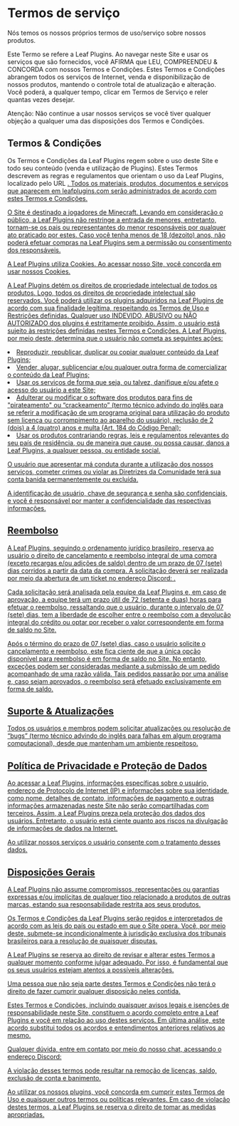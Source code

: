 # Termos de serviço

Nós temos os nossos próprios termos de uso/serviço sobre nossos produtos.

<p>
    Este Termo se refere a Leaf Plugins. Ao navegar neste Site e usar os serviços que são fornecidos, você <control>AFIRMA</control> que <control>LEU, COMPREENDEU & CONCORDA</control> com nossos Termos e Condições. Estes Termos e Condições abrangem todos os serviços de Internet, venda e disponibilização de nossos produtos, mantendo o controle total de atualização e alteração. Você poderá, a qualquer tempo, clicar em Termos de Serviço e reler quantas vezes desejar.
</p>

<tip>
    <control>Atenção</control>: Não continue a usar nossos serviços se você tiver qualquer objeção a qualquer uma das disposições dos Termos e Condições.
</tip>

## Termos & Condições

<p>
Os Termos e Condições da Leaf Plugins regem sobre o uso deste Site e todo seu conteúdo (venda e utilização de Plugins). Estes Termos descrevem as regras e regulamentos que orientam o uso da Leaf Plugins, localizado pelo URL <a href="https://www.leafplugins.com"/>. Todos os materiais, produtos, documentos e serviços que aparecem em leafplugins.com serão administrados de acordo com estes Termos e Condições.
</p>
<p>
O Site é destinado a jogadores de Minecraft. Levando em consideração o público, a Leaf Plugins não restringe a entrada de menores, entretanto, tornam-se os pais ou representantes do menor responsáveis por qualquer ato praticado por estes. Caso você tenha menos de 18 (dezoito) anos, não poderá efetuar compras na Leaf Plugins sem a permissão ou consentimento dos responsáveis.
</p>
<p>
A Leaf Plugins utiliza Cookies. Ao acessar nosso Site, você concorda em usar nossos Cookies.
</p>
<p>
A Leaf Plugins detém os direitos de propriedade intelectual de todos os produtos. Logo, todos os direitos de propriedade intelectual são reservados. Você poderá utilizar os plugins adquiridos na Leaf Plugins de acordo com sua finalidade legítima, respeitando os Termos de Uso e Restrições definidas. Qualquer uso <control>INDEVIDO, ABUSIVO ou NÃO AUTORIZADO</control> dos plugins é estritamente proibido. Assim, o usuário está sujeito às restrições definidas nestes Termos e Condições. A Leaf Plugins, por meio deste, determina que o usuário não cometa as seguintes ações:
</p>

<list>
    <li>Reproduzir, republicar, duplicar ou copiar qualquer conteúdo da Leaf Plugins;</li>
    <li>Vender, alugar, sublicenciar e/ou qualquer outra forma de comercializar o conteúdo da Leaf Plugins;</li>
    <li>Usar os serviços de forma que seja, ou talvez, danifique e/ou afete o acesso do usuário a este Site;</li>
    <li>Adulterar ou modificar o software dos produtos para fins de "pirateamento" ou “crackeamento” (termo técnico advindo do inglês para se referir a modificação de um programa original para utilização do produto sem licença ou corrompimento ao aparelho do usuário), reclusão de 2 (dois) a 4 (quatro) anos e multa (Art. 184 do Código Penal);</li>
    <li>Usar os produtos contrariando regras, leis e regulamentos relevantes do seu país de residência, ou de maneira que cause, ou possa causar, danos a Leaf Plugins, a qualquer pessoa, ou entidade social.</li>
</list>

O usuário que apresentar má conduta durante a utilização dos nossos serviços, cometer crimes ou violar as Diretrizes da Comunidade terá sua conta banida permanentemente ou excluída.

A identificação de usuário, chave de segurança e senha são confidenciais, e você é responsável por manter a confidencialidade das respectivas informações.

## Reembolso

<p>
A Leaf Plugins, seguindo o ordenamento jurídico brasileiro, <control>reserva ao usuário o direito de cancelamento e reembolso integral de uma compra (exceto recargas e/ou adições de saldo) dentro de um prazo de 07 (sete) dias corridos a partir da data da compra</control>. A solicitação deverá ser realizada por meio da abertura de um ticket no endereço Discord: <a href="https://discord.com/channels/901627752392843296/1059280778393038971"/>.
</p>
<p>
Cada solicitação será analisada pela equipe da Leaf Plugins e, em caso de aprovação, a equipe terá um prazo útil de 72 (setenta e duas) horas para efetuar o reembolso, <control>ressaltando que o usuário, durante o intervalo de 07 (sete) dias, tem a liberdade de escolher entre o reembolso com a devolução integral do crédito ou optar por receber o valor correspondente em forma de saldo no Site</control>.
</p>
<p>
Após o término do prazo de 07 (sete) dias, caso o usuário solicite o cancelamento e reembolso, <control>este fica ciente de que a única opção disponível para reembolso é em forma de saldo no Site</control>. No entanto, exceções podem ser consideradas mediante a submissão de um pedido acompanhado de uma razão válida. Tais pedidos passarão por uma análise e, caso sejam aprovados, o reembolso será efetuado exclusivamente em forma de saldo.
</p>

## Suporte & Atualizações

<p>
Todos os usuários e membros podem solicitar atualizações ou resolução de “bugs” (termo técnico advindo do inglês para falhas em algum programa computacional), desde que mantenham um ambiente respeitoso.
</p>

## Política de Privacidade e Proteção de Dados

<p>
Ao acessar a Leaf Plugins, informações específicas sobre o usuário, endereço de Protocolo de Internet (IP) e informações sobre sua identidade, como nome, detalhes de contato, informações de pagamento e outras informações armazenadas neste Site não serão compartilhadas com terceiros. Assim, a Leaf Plugins preza pela proteção dos dados dos usuários. Entretanto, o usuário está ciente quanto aos riscos na divulgação de informações de dados na Internet.

Ao utilizar nossos serviços o usuário consente com o tratamento desses dados.
</p>

## Disposições Gerais

<p>
    A Leaf Plugins não assume compromissos, representações ou garantias expressas e/ou implícitas de qualquer tipo relacionado a produtos de outras marcas, estando sua responsabilidade restrita aos seus produtos.
</p>
<p>
    Os Termos e Condições da Leaf Plugins serão regidos e interpretados de acordo com as leis do país ou estado em que o Site opera. Você, por meio deste, submete-se incondicionalmente à jurisdição exclusiva dos tribunais brasileiros para a resolução de quaisquer disputas.
</p>
<p>
    A Leaf Plugins se reserva ao direito de revisar e alterar estes Termos a qualquer momento conforme julgar adequado. Por isso, é fundamental que os seus usuários estejam atentos a possíveis alterações.
</p>
<p>
    Uma pessoa que não seja parte destes Termos e Condições não terá o direito de fazer cumprir qualquer disposição neles contida.
</p>
<p>
    Estes Termos e Condições, incluindo quaisquer avisos legais e isenções de responsabilidade neste Site, constituem o acordo completo entre a Leaf Plugins e você em relação ao uso destes serviços. Em última análise, este acordo substitui todos os acordos e entendimentos anteriores relativos ao mesmo.
</p>
<p>
    Qualquer dúvida, entre em contato por meio do nosso chat, acessando o endereço Discord: <a href="https://leafplugins.com/discord"./>
</p>
<p>
    A  violação desses termos pode resultar na remoção de licenças, saldo, exclusão de conta e banimento.
</p>
<p>
    <control>Ao utilizar os nossos plugins, você concorda em cumprir estes Termos de Uso e quaisquer outros termos ou políticas relevantes. Em caso de violação destes termos, a Leaf Plugins se reserva o direito de tomar as medidas apropriadas</control>.
</p>

